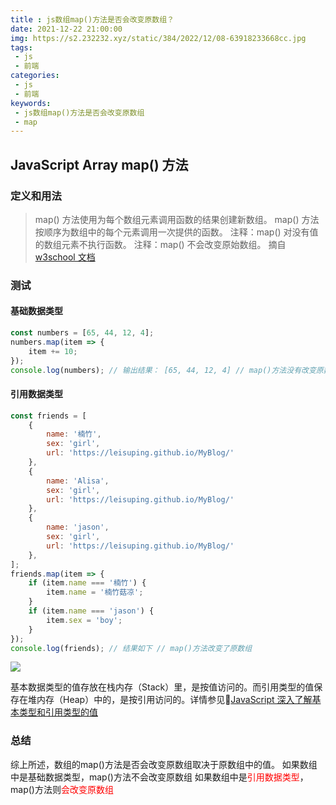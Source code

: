 ```yaml
---
title : js数组map()方法是否会改变原数组？
date: 2021-12-22 21:00:00
img: https://s2.232232.xyz/static/384/2022/12/08-63918233668cc.jpg
tags:
 - js
 - 前端
categories: 
 - js
 - 前端
keywords:
 - js数组map()方法是否会改变原数组
 - map
---
```

## JavaScript Array map() 方法

### 定义和用法
> map() 方法使用为每个数组元素调用函数的结果创建新数组。
> map() 方法按顺序为数组中的每个元素调用一次提供的函数。
> 注释：map() 对没有值的数组元素不执行函数。
> 注释：map() 不会改变原始数组。
> 摘自[w3school 文档](https://www.w3school.com.cn/jsref/jsref_map.asp)

### 测试
#### 基础数据类型
```js
const numbers = [65, 44, 12, 4];
numbers.map(item => {
	item += 10;
});
console.log(numbers); // 输出结果： [65, 44, 12, 4] // map()方法没有改变原数组
```

#### 引用数据类型
```js
const friends = [
	{
    	name: '楠竹',
        sex: 'girl',
        url: 'https://leisuping.github.io/MyBlog/'
    },
    {
    	name: 'Alisa',
        sex: 'girl',
        url: 'https://leisuping.github.io/MyBlog/'
    },
    {
    	name: 'jason',
        sex: 'girl',
        url: 'https://leisuping.github.io/MyBlog/'
    },
];
friends.map(item => {
	if (item.name === '楠竹') {
    	item.name = '楠竹菇凉';
    }
    if (item.name === 'jason') {
    	item.sex = 'boy';
    }
});
console.log(friends); // 结果如下 // map()方法改变了原数组
```
![](./map02.jpg)

基本数据类型的值存放在栈内存（Stack）里，是按值访问的。而引用类型的值保存在堆内存（Heap）中的，是按引用访问的。详情参见🔎[JavaScript 深入了解基本类型和引用类型的值](https://www.runoob.com/w3cnote/javascript-basic-types-and-reference-types.html)

### 总结
综上所述，数组的map()方法是否会改变原数组取决于原数组中的值。
如果数组中是基础数据类型，map()方法不会改变原数组
如果数组中是<span style="color: red">引用数据类型</span>，map()方法则<span style="color: red">会改变原数组</span>